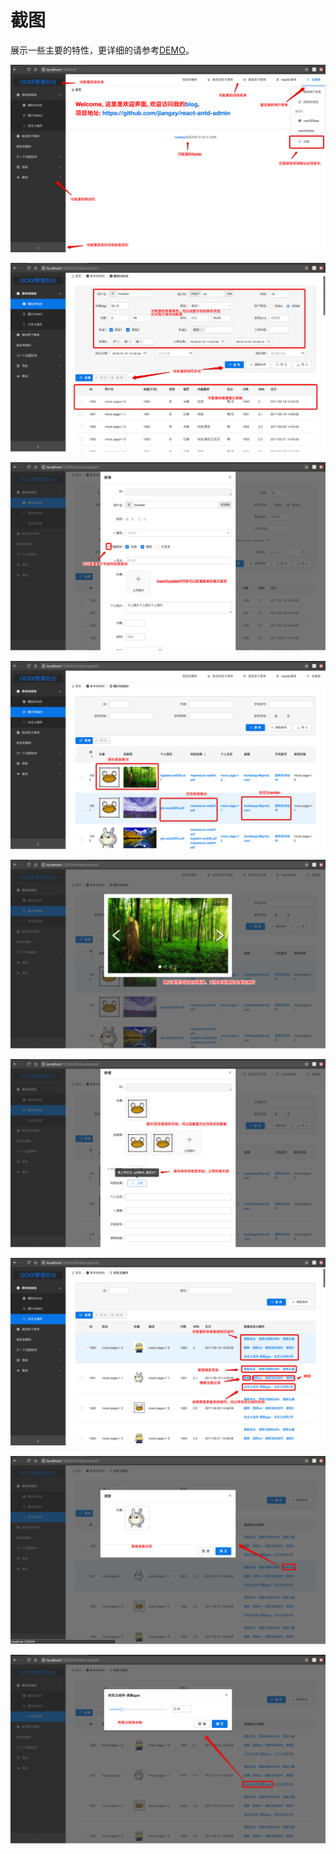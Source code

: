 # 截图

展示一些主要的特性，更详细的请参考[DEMO](http://jiangxy.github.io/react-antd-admin)。

![](screenshots/1.png)

![](screenshots/2.png)

![](screenshots/3.png)

![](screenshots/4.png)

![](screenshots/5.png)

![](screenshots/6.png)

![](screenshots/7.png)

![](screenshots/8.png)

![](screenshots/9.png)
